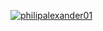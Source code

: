 [![philipalexander01](https://circleci.com/gh/philipalexander01/CleanArchitecture2.svg?style=svg)](https://circleci.com/gh/philipalexander01/CleanArchitecture2)
